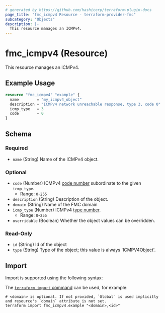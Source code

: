 ```yaml
---
# generated by https://github.com/hashicorp/terraform-plugin-docs
page_title: "fmc_icmpv4 Resource - terraform-provider-fmc"
subcategory: "Objects"
description: |-
  This resource manages an ICMPv4.
---
```


# fmc_icmpv4 (Resource)

This resource manages an ICMPv4.

## Example Usage

```terraform
resource "fmc_icmpv4" "example" {
  name        = "my_icmpv4_object"
  description = "ICMPv4 network unreachable response, type 3, code 0"
  icmp_type   = 3
  code        = 0
}
```

<!-- schema generated by tfplugindocs -->
## Schema

### Required

- `name` (String) Name of the ICMPv4 object.

### Optional

- `code` (Number) ICMPv4 [code number](https://www.iana.org/assignments/icmp-parameters/icmp-parameters.xhtml) subordinate to the given `icmp_type`.
  - Range: `0`-`255`
- `description` (String) Description of the object.
- `domain` (String) Name of the FMC domain
- `icmp_type` (Number) ICMPv4 [type number](https://www.iana.org/assignments/icmp-parameters/icmp-parameters.xhtml).
  - Range: `0`-`255`
- `overridable` (Boolean) Whether the object values can be overridden.

### Read-Only

- `id` (String) Id of the object
- `type` (String) Type of the object; this value is always 'ICMPV4Object'.

## Import

Import is supported using the following syntax:

The [`terraform import` command](https://developer.hashicorp.com/terraform/cli/commands/import) can be used, for example:

```shell
# <domain> is optional. If not provided, `Global` is used implicitly and resource's `domain` attribute is not set.
terraform import fmc_icmpv4.example "<domain>,<id>"
```
